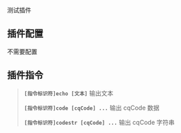 测试插件

## 插件配置

不需要配置

## 插件指令

> **`[指令标识符]echo [文本]`** 输出文本
>
> **`[指令标识符]code [cqCode] ...`** 输出 cqCode 数据
>
> **`[指令标识符]codestr [cqCode] ...`** 输出 cqCode 字符串